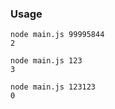 ### Usage


```
node main.js 99995844
2
```


```
node main.js 123
3
```

```
node main.js 123123
0
```